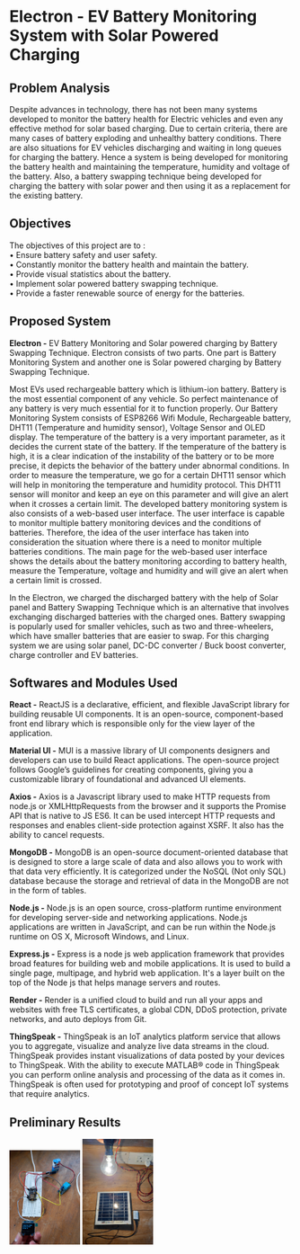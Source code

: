 # Electron - EV Battery Monitoring System with Solar Powered Charging
## Problem Analysis
Despite advances in technology, there has not been many systems developed to monitor the battery health for Electric vehicles and even any effective method for solar based charging. Due to certain criteria, there are many cases of battery exploding and unhealthy battery conditions. There are also situations for EV vehicles discharging and waiting in long queues for charging the battery. Hence a system is being developed for monitoring the battery health and maintaining the temperature, humidity and voltage of the battery. Also, a battery swapping technique being developed for charging the battery with solar power and then using it as a replacement for the existing battery.

##	Objectives
The objectives of this project are to :   
•	Ensure battery safety and user safety.\
•	Constantly monitor the battery health and maintain the battery.\
•	Provide visual statistics about the battery.\
•	Implement solar powered battery swapping technique.\
•	Provide a faster renewable source of energy for the batteries.

## Proposed System
**Electron -** EV Battery Monitoring and Solar powered charging by Battery Swapping Technique. Electron consists of two parts. One part is Battery Monitoring System and another one is Solar powered charging by Battery Swapping Technique. 

Most EVs used rechargeable battery which is lithium-ion battery. Battery is the most essential component of any vehicle. So perfect maintenance of any battery is very much essential for it to function properly. Our Battery Monitoring System consists of ESP8266 Wifi Module, Rechargeable battery, DHT11 (Temperature and humidity sensor), Voltage Sensor and OLED display. 
The temperature of the battery is a very important parameter, as it decides the current state of the battery. If the temperature of the battery is high, it is a clear indication of the instability of the battery or to be more precise, it depicts the behavior of the battery under abnormal conditions. In order to measure the temperature, we go for a certain DHT11 sensor which will help in monitoring the temperature and humidity protocol. This DHT11 sensor will monitor and keep an eye on this parameter and will give an alert when it crosses a certain limit.
The developed battery monitoring system is also consists of a web-based user interface. The user interface is capable to monitor multiple battery monitoring devices and the conditions of batteries. Therefore, the idea of the user interface has taken into consideration the situation where there is a need to monitor multiple batteries conditions. The main page for the web-based user interface shows the details about the battery monitoring according to battery health, measure the Temperature, voltage and humidity and will give an alert when a certain limit is crossed.  

In the Electron, we charged the discharged battery with the help of Solar panel and Battery Swapping Technique which is an alternative that involves exchanging discharged batteries with the charged ones. Battery swapping is popularly used for smaller vehicles, such as two and three-wheelers, which have smaller batteries that are easier to swap. For this charging system we are using solar panel, DC-DC converter / Buck boost converter, charge controller and EV batteries.

## Softwares and Modules Used
**React -** ReactJS is a declarative, efficient, and flexible JavaScript library for building reusable UI components. It is an open-source, component-based front end library which is responsible only for the view layer of the application.

**Material UI -** MUI is a massive library of UI components designers and developers can use to build React applications. The open-source project follows Google’s guidelines for creating components, giving you a customizable library of foundational and advanced UI elements.

**Axios -** Axios is a Javascript library used to make HTTP requests from node.js or XMLHttpRequests from the browser and it supports the Promise API that is native to JS ES6. It can be used intercept HTTP requests and responses and enables client-side protection against XSRF. It also has the ability to cancel requests.

**MongoDB -** MongoDB is an open-source document-oriented database that is designed to store a large scale of data and also allows you to work with that data very efficiently. It is categorized under the NoSQL (Not only SQL) database because the storage and retrieval of data in the MongoDB are not in the form of tables.

**Node.js -** Node.js is an open source, cross-platform runtime environment for developing server-side and networking applications. Node.js applications are written in JavaScript, and can be run within the Node.js runtime on OS X, Microsoft Windows, and Linux.

**Express.js -** Express is a node js web application framework that provides broad features for building web and mobile applications. It is used to build a single page, multipage, and hybrid web application. It's a layer built on the top of the Node js that helps manage servers and routes.

**Render -** Render is a unified cloud to build and run all your apps and websites with free TLS certificates, a global CDN, DDoS protection, private networks, and auto deploys from Git.

**ThingSpeak -** ThingSpeak is an IoT analytics platform service that allows you to aggregate, visualize and analyze live data streams in the cloud. ThingSpeak provides instant visualizations of data posted by your devices to ThingSpeak. With the ability to execute MATLAB® code in ThingSpeak you can perform online analysis and processing of the data as it comes in. ThingSpeak is often used for prototyping and proof of concept IoT systems that require analytics.

## Preliminary Results
<img src="https://github.com/varunkanbhat18/Electron/blob/master/Assets/BMS.jpg" width=25% height=25%>
<img src="https://github.com/varunkanbhat18/Electron/blob/master/Assets/Solar1.jpg" width=25% height=25%>
